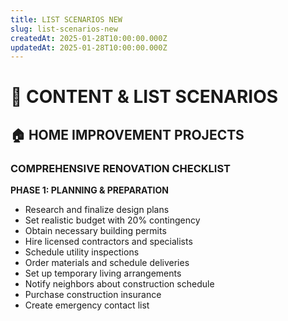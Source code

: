 ```yaml
---
title: LIST SCENARIOS NEW
slug: list-scenarios-new
createdAt: 2025-01-28T10:00:00.000Z
updatedAt: 2025-01-28T10:00:00.000Z
---
```


# 📝 CONTENT & LIST SCENARIOS

## 🏠 HOME IMPROVEMENT PROJECTS

### COMPREHENSIVE RENOVATION CHECKLIST

**PHASE 1: PLANNING & PREPARATION**
- Research and finalize design plans
- Set realistic budget with 20% contingency
- Obtain necessary building permits
- Hire licensed contractors and specialists
- Schedule utility inspections
- Order materials and schedule deliveries
- Set up temporary living arrangements
- Notify neighbors about construction schedule
- Purchase construction insurance
- Create emergency contact list